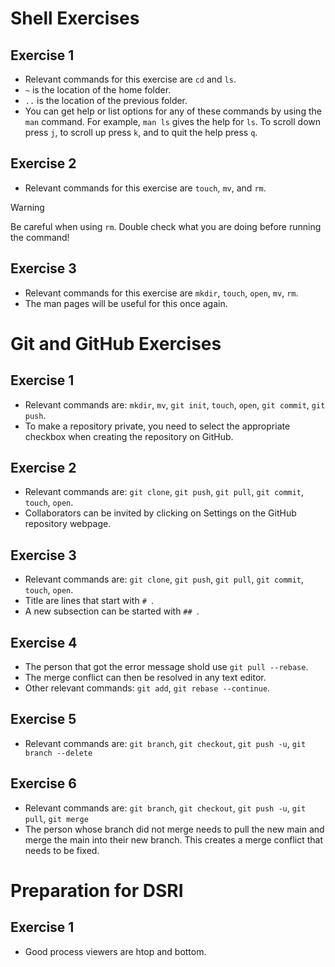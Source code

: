 # Shell Exercises

## Exercise 1
- Relevant commands for this exercise are `cd` and `ls`.
- `~` is the location of the home folder.
- `..` is the location of the previous folder.
- You can get help or list options for any of these commands by using the `man` command. For example, `man ls` gives the help for `ls`. To scroll down press `j`, to scroll up press `k`, and to quit the help press `q`.

## Exercise 2

- Relevant commands for this exercise are `touch`, `mv`, and `rm`.
> [!WARNING]
> Be careful when using `rm`. Double check what you are doing before running the command!

## Exercise 3

- Relevant commands for this exercise are `mkdir`, `touch`, `open`, `mv`, `rm`.
- The man pages will be useful for this once again.

# Git and GitHub Exercises

## Exercise 1

- Relevant commands are: `mkdir`, `mv`, `git init`, `touch`, `open`, `git commit`, `git push`. 
- To make a repository private, you need to select the appropriate checkbox when creating the repository on GitHub. 

## Exercise 2
- Relevant commands are: `git clone`, `git push`, `git pull`, `git commit`, `touch`, `open`. 
- Collaborators can be invited by clicking on Settings on the GitHub repository webpage. 

## Exercise 3

- Relevant commands are: `git clone`, `git push`, `git pull`, `git commit`, `touch`, `open`. 
- Title are lines that start with `# `.
- A new subsection can be started with `## `. 

## Exercise 4

- The person that got the error message shold use `git pull --rebase`. 
- The merge conflict can then be resolved in any text editor. 
- Other relevant commands: `git add`, `git rebase --continue`. 


## Exercise 5

- Relevant commands are: `git branch`, `git checkout`, `git push -u`, `git branch --delete`

## Exercise 6

- Relevant commands are: `git branch`, `git checkout`, `git push -u`, `git pull`, `git merge`
- The person whose branch did not merge needs to pull the new main and merge the main into their new branch. This creates a merge conflict that needs to be fixed. 


# Preparation for DSRI

## Exercise 1

- Good process viewers are htop and bottom.


